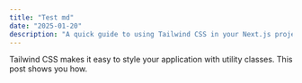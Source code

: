 ```yaml
---
title: "Test md"
date: "2025-01-20"
description: "A quick guide to using Tailwind CSS in your Next.js projects."
---
```


Tailwind CSS makes it easy to style your application with utility classes. This post shows you how.
